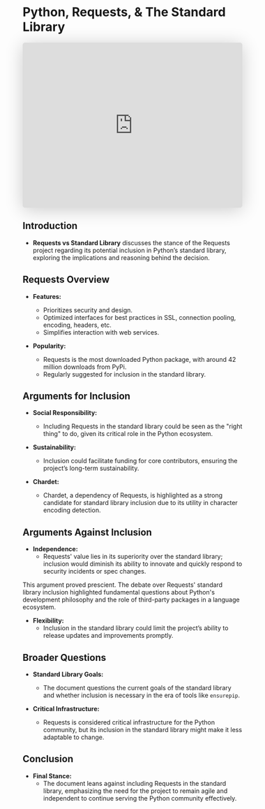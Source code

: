 # Python, Requests, & The Standard Library

<iframe class="speakerdeck-iframe" style="border: 0px; background: padding-box rgba(0, 0, 0, 0.1); margin: 0px; padding: 0px; border-radius: 6px; box-shadow: rgba(0, 0, 0, 0.2) 0px 5px 40px; width: 100%; height: auto; aspect-ratio: 560 / 420;" frameborder="0" src="https://speakerdeck.com/player/68f22f0841734d848315c618111b13ea" title="Python, Requests, &amp; The Standard Library" allowfullscreen="true" data-ratio="1.3333333333333333"></iframe>


## Introduction

- **Requests vs Standard Library** discusses the stance of the Requests project regarding its potential inclusion in Python’s standard library, exploring the implications and reasoning behind the decision.

## Requests Overview

- **Features:**
  - Prioritizes security and design.
  - Optimized interfaces for best practices in SSL, connection pooling, encoding, headers, etc.
  - Simplifies interaction with web services.

- **Popularity:**
  - Requests is the most downloaded Python package, with around 42 million downloads from PyPi.
  - Regularly suggested for inclusion in the standard library.

## Arguments for Inclusion

- **Social Responsibility:**
  - Including Requests in the standard library could be seen as the "right thing" to do, given its critical role in the Python ecosystem.

- **Sustainability:**
  - Inclusion could facilitate funding for core contributors, ensuring the project’s long-term sustainability.

- **Chardet:**
  - Chardet, a dependency of Requests, is highlighted as a strong candidate for standard library inclusion due to its utility in character encoding detection.

## Arguments Against Inclusion

- **Independence:**
  - Requests' value lies in its superiority over the standard library; inclusion would diminish its ability to innovate and quickly respond to security incidents or spec changes.

<span class="sidenote">This argument proved prescient. The debate over Requests' standard library inclusion highlighted fundamental questions about Python's development philosophy and the role of third-party packages in a language ecosystem.</span>

- **Flexibility:**
  - Inclusion in the standard library could limit the project’s ability to release updates and improvements promptly.

## Broader Questions

- **Standard Library Goals:**
  - The document questions the current goals of the standard library and whether inclusion is necessary in the era of tools like `ensurepip`.

- **Critical Infrastructure:**
  - Requests is considered critical infrastructure for the Python community, but its inclusion in the standard library might make it less adaptable to change.

## Conclusion

- **Final Stance:**
  - The document leans against including Requests in the standard library, emphasizing the need for the project to remain agile and independent to continue serving the Python community effectively.
